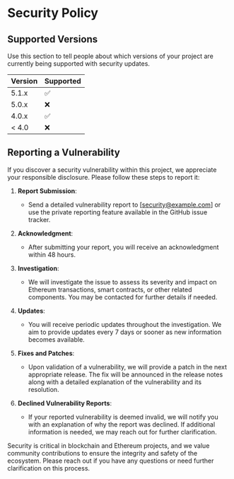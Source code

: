 # Security Policy

## Supported Versions

Use this section to tell people about which versions of your project are currently being supported with security updates.

| Version | Supported          |
| ------- | ------------------ |
| 5.1.x   | :white_check_mark: |
| 5.0.x   | :x:                |
| 4.0.x   | :white_check_mark: |
| < 4.0   | :x:                |

## Reporting a Vulnerability

If you discover a security vulnerability within this project, we appreciate your responsible disclosure. Please follow these steps to report it:

1. **Report Submission**: 
   - Send a detailed vulnerability report to [security@example.com] or use the private reporting feature available in the GitHub issue tracker.
   
2. **Acknowledgment**:
   - After submitting your report, you will receive an acknowledgment within 48 hours.
   
3. **Investigation**:
   - We will investigate the issue to assess its severity and impact on Ethereum transactions, smart contracts, or other related components. You may be contacted for further details if needed.

4. **Updates**:
   - You will receive periodic updates throughout the investigation. We aim to provide updates every 7 days or sooner as new information becomes available.
   
5. **Fixes and Patches**:
   - Upon validation of a vulnerability, we will provide a patch in the next appropriate release. The fix will be announced in the release notes along with a detailed explanation of the vulnerability and its resolution.
   
6. **Declined Vulnerability Reports**:
   - If your reported vulnerability is deemed invalid, we will notify you with an explanation of why the report was declined. If additional information is needed, we may reach out for further clarification.

Security is critical in blockchain and Ethereum projects, and we value community contributions to ensure the integrity and safety of the ecosystem. Please reach out if you have any questions or need further clarification on this process.
